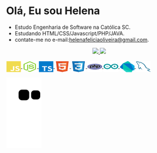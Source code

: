 # Olá, Eu sou Helena

* Estudo Engenharia de Software na Católica SC.
* Estudando HTML/CSS/Javascript/PHP/JAVA.
* contate-me no e-mail:helenafeliciaoliveira@gmail.com.
     
<div align="center">
  <a href="https://github.com/Helena-F-O">
  <img height="180em" src="https://github-readme-stats.vercel.app/api?username=Helena-F-O&show_icons=true&theme=dark&include_all_commits=true&count_private=true"/>
  <img height="180em" src="https://github-readme-stats.vercel.app/api/top-langs/?username=Helena-F-O&layout=compact&langs_count=7&theme=dark"/>
</div>
  
  <div style="display: inline_block"><br>
  <img align="center" alt="Helena-Js" height="30" width="40" src="https://raw.githubusercontent.com/devicons/devicon/master/icons/javascript/javascript-plain.svg">
   <img align="center" alt="Helena-Js" height="30" width="40" src="https://raw.githubusercontent.com/devicons/devicon/master/icons/nodejs/nodejs-plain.svg">
  <img align="center" alt="Helena-Ts" height="30" width="40" src="https://raw.githubusercontent.com/devicons/devicon/master/icons/typescript/typescript-plain.svg">
  <img align="center" alt="Helena-HTML" height="30" width="40" src="https://raw.githubusercontent.com/devicons/devicon/master/icons/html5/html5-original.svg">
  <img align="center" alt="Helena-CSS" height="30" width="40" src="https://raw.githubusercontent.com/devicons/devicon/master/icons/css3/css3-original.svg">
  <img align="center" alt="Helena-PHP" height="30" width="40" src="https://raw.githubusercontent.com/devicons/devicon/master/icons/php/php-original.svg">
  <img align="center" alt="Helena-PHP" height="30" width="40" src="https://raw.githubusercontent.com/devicons/devicon/master/icons/arduino/arduino-original.svg">
  <img align="center" alt="Helena-PHP" height="30" width="40" src="https://raw.githubusercontent.com/devicons/devicon/master/icons/dart/dart-original.svg">
  <img align="center" alt="Helena-PHP" height="30" width="40" src="https://raw.githubusercontent.com/devicons/devicon/master/icons/mysql/mysql-original.svg">

  </div>
              
  ![Snake animation](https://github.com/Helena-F-O/Helena-F-O/blob/output/github-contribution-grid-snake.svg)            
              
  </div>
            
 
  ##
